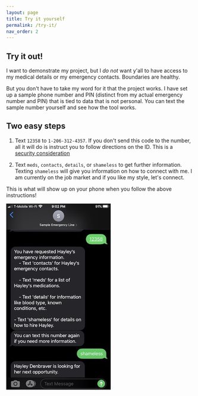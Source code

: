 ```yaml
---
layout: page
title: Try it yourself
permalink: /try-it/
nav_order: 2
---
```

## Try it out!

I want to demonstrate my project, but I _do not_ want y'all to have access to my medical details or my emergency contacts. Boundaries are healthy.

But you don't have to take my word for it that the project works. I have set up a sample phone number and PIN (distinct from my actual emergency number and PIN) that is tied to data that is not personal. You can text the sample number yourself and see how the tool works. 

## Two easy steps

1. Text `12358` to `1-206-312-4357`. If you don't send this code to the number, all it will do is instruct you to follow directions on the ID. This is a [security consideration](security.md)

2. Text `meds`, `contacts`, `details`, or `shameless` to get further information. Texting `shameless` will give you information on how to connect with me. I am currently on the job market and if you like my style, let's connect.

This is what will show up on your phone when you follow the above instructions! 

![Screenshot of my phone utilizing the texting app. I sent the pin and got instructions back on how to navigate the information.](assets/images/texts.jpg)